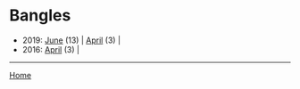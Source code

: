 # Bangles

  * 2019: 
      [June](./bangles-2019-06.md) (13) | 
      [April](./bangles-2019-04.md) (3) | 
  * 2016: 
      [April](./bangles-2016-04.md) (3) | 

----

[Home](../)
